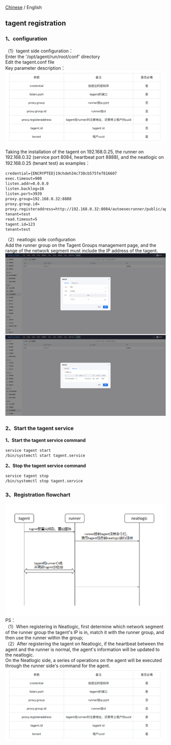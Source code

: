 [Chinese](README.md) / English

## tagent registration

### 1、configuration
（1）tagent side configuration：<br>
Enter the '/opt/agent/run/root/conf' directory<br>
Edit the tagent.conf file<br>
Key parameter description：<br>
![img.png](README_IMAGES/img3.png)

Taking the installation of the tagent on 192.168.0.25, the runner on 192.168.0.32 (service port 8084, heartbeat port 8888), and the neatlogic on 192.168.0.25 (tenant test) as examples：
```
credential={ENCRYPTED}19chdeh34c738cb575fef816607
exec.timeout=900
listen.addr=0.0.0.0
listen.backlog=16
listen.port=3939
proxy.group=192.168.0.32:8888
proxy.group.id=
proxy.registeraddress=http://192.168.0.32:8084/autoexecrunner/public/api/rest/tagent/register?tenant=test
read.timeout=5
tagent.id=123
tenant=test
```
（2）neatlogic side configuration<br>
Add the runner group on the Tagent Groups management page, and the range of the network segment must include the IP address of the tagent.
![img.png](README_IMAGES/img.png)
![img.png](README_IMAGES/img1.png)

### 2、Start the tagent service

**1、Start the tagent service command**
```
service tagent start
/bin/systemctl start tagent.service
```
**2、Stop the tagent service command**
```
service tagent stop
/bin/systemctl stop tagent.service 
```
### 3、Registration flowchart

![img.png](README_IMAGES/img2.png)
PS：<br>
（1）When registering in Neatlogic, first determine which network segment of the runner group the tagent's IP is in, match it with the runner group, and then use the runner within the group;<br>
（2）After registering the tagent on Neatlogic, if the heartbeat between the agent and the runner is normal, the agent's information will be updated to the neatlogic.<br>
On the Neatlogic side, a series of operations on the agent will be executed through the runner side's command for the agent.
![img.png](README_IMAGES/img3.png)